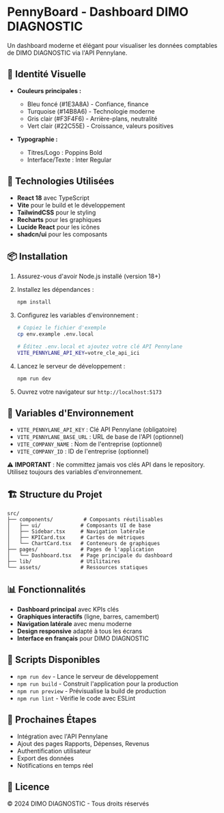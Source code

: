 # PennyBoard - Dashboard DIMO DIAGNOSTIC

Un dashboard moderne et élégant pour visualiser les données comptables de DIMO DIAGNOSTIC via l'API Pennylane.

## 🎨 Identité Visuelle

- **Couleurs principales :**
  - Bleu foncé (#1E3A8A) - Confiance, finance
  - Turquoise (#14B8A6) - Technologie moderne
  - Gris clair (#F3F4F6) - Arrière-plans, neutralité
  - Vert clair (#22C55E) - Croissance, valeurs positives

- **Typographie :**
  - Titres/Logo : Poppins Bold
  - Interface/Texte : Inter Regular

## 🚀 Technologies Utilisées

- **React 18** avec TypeScript
- **Vite** pour le build et le développement
- **TailwindCSS** pour le styling
- **Recharts** pour les graphiques
- **Lucide React** pour les icônes
- **shadcn/ui** pour les composants

## 📦 Installation

1. Assurez-vous d'avoir Node.js installé (version 18+)
2. Installez les dépendances :
   ```bash
   npm install
   ```

3. Configurez les variables d'environnement :
   ```bash
   # Copiez le fichier d'exemple
   cp env.example .env.local
   
   # Éditez .env.local et ajoutez votre clé API Pennylane
   VITE_PENNYLANE_API_KEY=votre_cle_api_ici
   ```

4. Lancez le serveur de développement :
   ```bash
   npm run dev
   ```

5. Ouvrez votre navigateur sur `http://localhost:5173`

## 🔐 Variables d'Environnement

- `VITE_PENNYLANE_API_KEY` : Clé API Pennylane (obligatoire)
- `VITE_PENNYLANE_BASE_URL` : URL de base de l'API (optionnel)
- `VITE_COMPANY_NAME` : Nom de l'entreprise (optionnel)
- `VITE_COMPANY_ID` : ID de l'entreprise (optionnel)

⚠️ **IMPORTANT** : Ne committez jamais vos clés API dans le repository. Utilisez toujours des variables d'environnement.

## 🏗️ Structure du Projet

```
src/
├── components/          # Composants réutilisables
│   ├── ui/             # Composants UI de base
│   ├── Sidebar.tsx     # Navigation latérale
│   ├── KPICard.tsx     # Cartes de métriques
│   └── ChartCard.tsx   # Conteneurs de graphiques
├── pages/              # Pages de l'application
│   └── Dashboard.tsx   # Page principale du dashboard
├── lib/                # Utilitaires
└── assets/             # Ressources statiques
```

## 📊 Fonctionnalités

- **Dashboard principal** avec KPIs clés
- **Graphiques interactifs** (ligne, barres, camembert)
- **Navigation latérale** avec menu moderne
- **Design responsive** adapté à tous les écrans
- **Interface en français** pour DIMO DIAGNOSTIC

## 🔧 Scripts Disponibles

- `npm run dev` - Lance le serveur de développement
- `npm run build` - Construit l'application pour la production
- `npm run preview` - Prévisualise la build de production
- `npm run lint` - Vérifie le code avec ESLint

## 🎯 Prochaines Étapes

- Intégration avec l'API Pennylane
- Ajout des pages Rapports, Dépenses, Revenus
- Authentification utilisateur
- Export des données
- Notifications en temps réel

## 📝 Licence

© 2024 DIMO DIAGNOSTIC - Tous droits réservés

